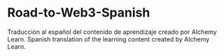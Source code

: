 # Road-to-Web3-Spanish
Traducción al español del contenido de aprendizaje creado por Alchemy Learn.
Spanish translation of the learning content created by Alchemy Learn.
